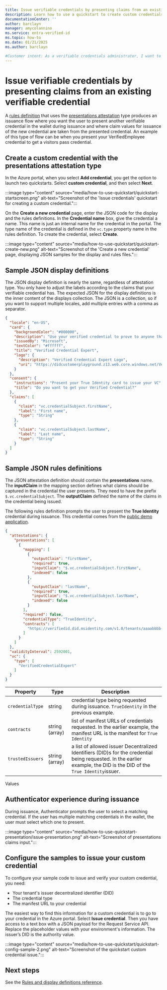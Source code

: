 ```yaml
---
title: Issue verifiable credentials by presenting claims from an existing verifiable credential
description: Learn how to use a quickstart to create custom credentials for from other Verifiable Credential attestation
documentationCenter: ''
author: barclayn
manager: amycolannino
ms.service: entra-verified-id
ms.topic: how-to
ms.date: 01/21/2025
ms.author: barclayn

#Customer intent: As a verifiable credentials administrator, I want to create a verifiable credential for self-asserted claims scenario. 
---
```


# Issue verifiable credentials by presenting claims from an existing verifiable credential

  
A [rules definition](rules-and-display-definitions-model.md#rulesmodel-type) that uses the [presentations attestation](rules-and-display-definitions-model.md#verifiablepresentationattestation-type) type produces an issuance flow where you want the user to present another verifiable credential in the wallet during issuance and where claim values for issuance of the new credential are taken from the presented credential. An example of this type of flow can be when you present your VerifiedEmployee credential to get a visitors pass credential.

## Create a custom credential with the presentations attestation type

In the Azure portal, when you select **Add credential**, you get the option to launch two quickstarts. Select **custom credential**, and then select **Next**. 

:::image type="content" source="media/how-to-use-quickstart/quickstart-startscreen.png" alt-text="Screenshot of the 'Issue credentials' quickstart for creating a custom credential.":::

On the **Create a new credential** page, enter the JSON code for the display and the rules definitions. In the **Credential name** box, give the credential a name. This name is just an internal name for the credential in the portal. The type name of the credential is defined in the `vc.type` property name in the rules definition. To create the credential, select **Create**.

:::image type="content" source="media/how-to-use-quickstart/quickstart-create-new.png" alt-text="Screenshot of the 'Create a new credential' page, displaying JSON samples for the display and rules files.":::

## Sample JSON display definitions

The JSON display definition is nearly the same, regardless of attestation type. You only have to adjust the labels according to the claims that your verifiable credential has. The expected JSON for the display definitions is the inner content of the displays collection. The JSON is a collection, so if you want to support multiple locales, add multiple entries with a comma as separator. 

```json
{
  "locale": "en-US",
  "card": {
    "backgroundColor": "#000000",
    "description": "Use your verified credential to prove to anyone that you know all about verifiable credentials.",
    "issuedBy": "Microsoft",
    "textColor": "#ffffff",
    "title": "Verified Credential Expert",
    "logo": {
      "description": "Verified Credential Expert Logo",
      "uri": "https://didcustomerplayground.z13.web.core.windows.net/VerifiedCredentialExpert_icon.png"
    }
  },
  "consent": {
    "instructions": "Present your True Identity card to issue your VC",
    "title": "Do you want to get your Verified Credential?"
  },
  "claims": [
    {
      "claim": "vc.credentialSubject.firstName",
      "label": "First name",
      "type": "String"
    },
    {
      "claim": "vc.credentialSubject.lastName",
      "label": "Last name",
      "type": "String"
    }
  ]
}
```

## Sample JSON rules definitions

The JSON attestation definition should contain the **presentations** name. The **inputClaim** in the mapping section defines what claims should be captured in the credential the user presents. They need to have the prefix `$.vc.credentialSubject`. The **outputClaim** defined the name of the claims in the credential being issued. 

The following rules definition prompts the user to present the **True Identity** credential during issuance. This credential comes from the [public demo application](https://woodgroveemployee.azurewebsites.net/). 

```json
{
  "attestations": {
    "presentations": [
      {
        "mapping": [
          {
            "outputClaim": "firstName",
            "required": true,
            "inputClaim": "$.vc.credentialSubject.firstName",
            "indexed": false
          },
          {
            "outputClaim": "lastName",
            "required": true,
            "inputClaim": "$.vc.credentialSubject.lastName",
            "indexed": false
          }
        ],
        "required": false,
        "credentialType": "TrueIdentity",
        "contracts": [
          "https://verifiedid.did.msidentity.com/v1.0/tenants/aaaabbbb-0000-cccc-1111-dddd2222eeee/verifiableCredentials/contracts/M2MzMmVkNDAtOGExMC00NjViLThiYTQtMGIxZTg2ODgyNjY4dHJ1ZSBpZGVudGl0eSBwcm9k/manifest"
        ]
      }
    ]
  },
  "validityInterval": 2592001,
  "vc": {
    "type": [
      "VerifiedCredentialExpert"
    ]
  }
}
```

| Property | Type | Description |
| -------- | -------- | -------- |
|`credentialType`| string | credential type being requested during issuance. `TrueIdentity` in the previous example. |
|`contracts` | string (array) | list of manifest URLs of credentials requested. In the earlier example, the manifest URL is the manifest for `True Identity` |
| `trustedIssuers` | string (array) | a list of allowed issuer Decentralized Identifiers (DID)s for the credential being requested. In the earlier example, the DID is the DID of the `True Identity`issuer. |

Values

## Authenticator experience during issuance

During issuance, Authenticator prompts the user to select a matching credential. If the user has multiple matching credentials in the wallet, the user must select which one to present.

:::image type="content" source="media/how-to-use-quickstart-presentation/issue-presentation.png" alt-text="Screenshot of presentations claims input.":::

## Configure the samples to issue your custom credential

To configure your sample code to issue and verify your custom credential, you need:

- Your tenant's issuer decentralized identifier (DID)
- The credential type
- The manifest URL to your credential 

The easiest way to find this information for a custom credential is to go to your credential in the Azure portal. Select **Issue credential**. Then you have access to a text box with a JSON payload for the Request Service API. Replace the placeholder values with your environment's information. The issuer’s DID is the authority value.

:::image type="content" source="media/how-to-use-quickstart/quickstart-config-sample-2.png" alt-text="Screenshot of the quickstart custom credential issue.":::

## Next steps

See the [Rules and display definitions reference](rules-and-display-definitions-model.md).